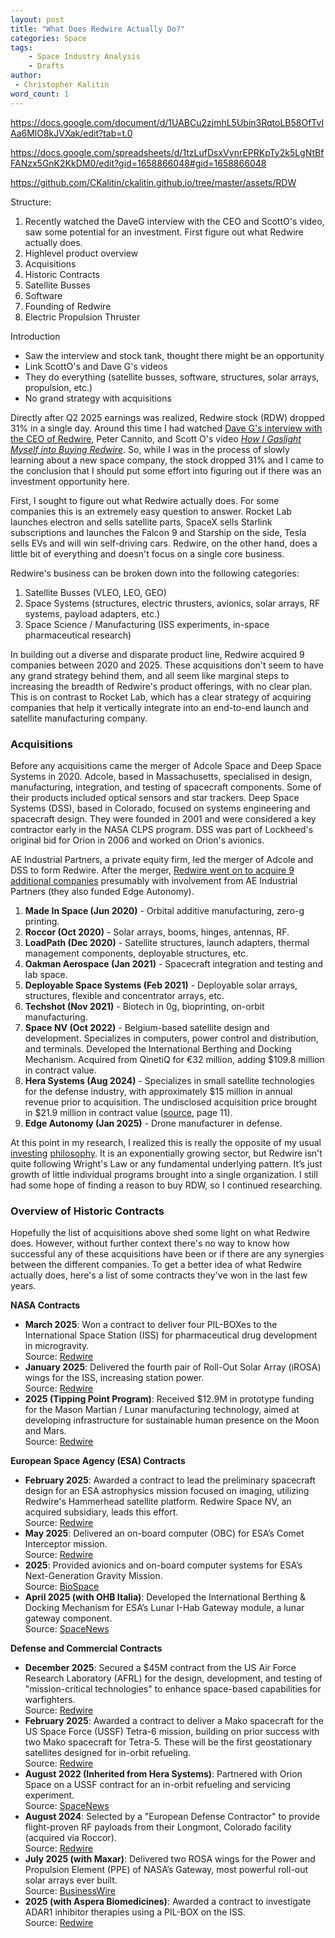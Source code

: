 ```yaml
---
layout: post
title: "What Does Redwire Actually Do?"
categories: Space
tags:
    - Space Industry Analysis
    - Drafts
author:
 - Christopher Kalitin
word_count: 1
---
```

<head>
    <meta property="og:image" content="{{site.url}}/assets/images/optimal-lunar-atmosphere/impact_velocity_vs_atm_t0.1_linear.png">
</head>

https://docs.google.com/document/d/1UABCu2zjmhL5Ubin3RqtoLB58OfTvIAa6MlO8kJVXak/edit?tab=t.0

https://docs.google.com/spreadsheets/d/1tzLufDsxVynrEPRKpTy2k5LgNtBfFANzx5GnK2KkDM0/edit?gid=1658866048#gid=1658866048

https://github.com/CKalitin/ckalitin.github.io/tree/master/assets/RDW

Structure:
1. Recently watched the DaveG interview with the CEO and ScottO's video, saw some potential for an investment. First figure out what Redwire actually does.
2. Highlevel product overview
3. Acquisitions
4. Historic Contracts
5. Satellite Busses
6. Software
7. Founding of Redwire
8. Electric Propulsion Thruster

Introduction
- Saw the interview and stock tank, thought there might be an opportunity
- Link ScottO's and Dave G's videos
- They do everything (satellite busses, software, structures, solar arrays, propulsion, etc.)
- No grand strategy with acquisitions

Directly after Q2 2025 earnings was realized, Redwire stock (RDW) dropped 31% in a single day. Around this time I had watched [Dave G's interview with the CEO of Redwire](https://www.youtube.com/watch?v=AXIyHb46m2g), Peter Cannito, and Scott O's video *[How I Gaslight Myself into Buying Redwire](https://www.youtube.com/watch?v=lvr5vF2JbZg)*. So, while I was in the process of slowly learning about a new space company, the stock dropped 31% and I came to the conclusion that I should put some effort into figuring out if there was an investment opportunity here.

First, I sought to figure out what Redwire actually does. For some companies this is an extremely easy question to answer. Rocket Lab launches electron and sells satellite parts, SpaceX sells Starlink subscriptions and launches the Falcon 9 and Starship on the side, Tesla sells EVs and will win self-driving cars. Redwire, on the other hand, does a little bit of everything and doesn't focus on a single core business.

Redwire's business can be broken down into the following categories:
1. Satellite Busses (VLEO, LEO, GEO)
2. Space Systems (structures, electric thrusters, avionics, solar arrays, RF systems, payload adapters, etc.)
3. Space Science / Manufacturing (ISS experiments, in-space pharmaceutical research)

In building out a diverse and disparate product line, Redwire acquired 9 companies between 2020 and 2025. These acquisitions don't seem to have any grand strategy behind them, and all seem like marginal steps to increasing the breadth of Redwire's product offerings, with no clear plan. This is on contrast to Rocket Lab, which has a clear strategy of acquiring companies that help it vertically integrate into an end-to-end launch and satellite manufacturing company.

### **Acquisitions**

Before any acquisitions came the merger of Adcole Space and Deep Space Systems in 2020. Adcole, based in Massachusetts, specialised in design, manufacturing, integration, and testing of spacecraft components. Some of their products included optical sensors and star trackers. Deep Space Systems (DSS), based in Colorado, focused on systems engineering and spacecraft design. They were founded in 2001 and were considered a key contractor early in the NASA CLPS program. DSS was part of Lockheed's original bid for Orion in 2006 and worked on Orion's avionics.

AE Industrial Partners, a private equity firm, led the merger of Adcole and DSS to form Redwire. After the merger, [Redwire went on to acquire 9 additional companies](https://d1io3yog0oux5.cloudfront.net/_6200c35b11d134e94999e85dff0661b6/redwirespace/db/856/7620/pdf/Redwire+101+-+Updated+as+of+August+2025.pdf) presumably with involvement from AE Industrial Partners (they also funded Edge Autonomy).

1. **Made In Space (Jun 2020)** - Orbital additive manufacturing, zero-g printing.  
2. **Roccor (Oct 2020)** - Solar arrays, booms, hinges, antennas, RF.  
3. **LoadPath (Dec 2020)** - Satellite structures, launch adapters, thermal management components, deployable structures, etc.  
4. **Oakman Aerospace (Jan 2021)** - Spacecraft integration and testing and lab space.  
5. **Deployable Space Systems (Feb 2021)** - Deployable solar arrays, structures, flexible and concentrator arrays, etc.  
6. **Techshot (Nov 2021)** - Biotech in 0g, bioprinting, on-orbit manufacturing.  
7. **Space NV (Oct 2022)** - Belgium-based satellite design and development. Specializes in computers, power control and distribution, and terminals. Developed the International Berthing and Docking Mechanism. Acquired from QinetiQ for €32 million, adding $109.8 million in contract value.  
8. **Hera Systems (Aug 2024)** - Specializes in small satellite technologies for the defense industry, with approximately $15 million in annual revenue prior to acquisition. The undisclosed acquisition price brought in $21.9 million in contract value ([source](https://www.sec.gov/Archives/edgar/data/1819810/000181981024000111/exhibit991redwire9302024ea.htm), page 11).  
9. **Edge Autonomy (Jan 2025)** - Drone manufacturer in defense.  

At this point in my research, I realized this is really the opposite of my usual [investing](https://ckalitin.github.io/investing/2023/10/11/80-trillion-dollars.html) [philosophy](https://ckalitin.github.io/technology/2024/11/19/s-curve-examples.html). It is an exponentially growing sector, but Redwire isn't quite following Wright's Law or any fundamental underlying pattern. It’s just growth of little individual programs brought into a single organization. I still had some hope of finding a reason to buy RDW, so I continued researching.

### **Overview of Historic Contracts**

Hopefully the list of acquisitions above shed some light on what Redwire does. However, without further context there's no way to know how successful any of these acquisitions have been or if there are any synergies between the different companies. To get a better idea of what Redwire actually does, here's a list of some contracts they've won in the last few years.

**NASA Contracts**

- **March 2025**: Won a contract to deliver four PIL-BOXes to the International Space Station (ISS) for pharmaceutical drug development in microgravity.  
  Source: [Redwire](https://redwirespace.com/newsroom/redwire-awarded-nasa-contract-to-expand-pharmaceutical-drug-development-in-space-for-future-commercialization/)
- **January 2025**: Delivered the fourth pair of Roll-Out Solar Array (iROSA) wings for the ISS, increasing station power.  
  Source: [Redwire](https://redwirespace.com/newsroom/redwire-successfully-delivers-fourth-pair-of-roll-out-solar-array-wings-for-iss-power/)
- **2025 (Tipping Point Program)**: Received $12.9M in prototype funding for the Mason Martian / Lunar manufacturing technology, aimed at developing infrastructure for sustainable human presence on the Moon and Mars.  
  Source: [Redwire](https://redwirespace.com/newsroom/redwire-receives-nasa-approval-to-advance-cutting-edge-manufacturing-technology-for-building-infrastructure-on-moon-and-mars/)

**European Space Agency (ESA) Contracts**

- **February 2025**: Awarded a contract to lead the preliminary spacecraft design for an ESA astrophysics mission focused on imaging, utilizing Redwire's Hammerhead satellite platform. Redwire Space NV, an acquired subsidiary, leads this effort.  
  Source: [Redwire](https://redwirespace.com/newsroom/redwire-awarded-contract-to-lead-study-for-the-european-space-agencys-next-dark-matter-mission/)
- **May 2025**: Delivered an on-board computer (OBC) for ESA’s Comet Interceptor mission.  
  Source: [Redwire](https://redwirespace.com/newsroom/redwire-successfully-delivers-onboard-computer-for-esas-comet-interceptor-mission-to-study-pristine-comet/)
- **2025**: Provided avionics and on-board computer systems for ESA’s Next-Generation Gravity Mission.  
  Source: [BioSpace](https://www.biospace.com/press-releases/redwire-awarded-contract-to-provide-critical-avionics-technology-for-multinational-earth-observation-satellite-constellation)
- **April 2025 (with OHB Italia)**: Developed the International Berthing & Docking Mechanism for ESA’s Lunar I-Hab Gateway module, a lunar gateway component.  
  Source: [SpaceNews](https://spacenews.com/redwire-wins-darpa-contract-for-vleo-demonstration/)

**Defense and Commercial Contracts**

- **December 2025**: Secured a $45M contract from the US Air Force Research Laboratory (AFRL) for the design, development, and testing of "mission-critical technologies" to enhance space-based capabilities for warfighters.  
  Source: [Redwire](https://redwirespace.com/newsroom/redwire-awarded-45-million-contract-from-air-force-research-laboratory-afrl-to-advance-enhanced-space-based-capabilities-for-the-warfighter/)
- **February 2025**: Awarded a contract to deliver a Mako spacecraft for the US Space Force (USSF) Tetra-6 mission, building on prior success with two Mako spacecraft for Tetra-5. These will be the first geostationary satellites designed for in-orbit refueling.  
  Source: [Redwire](https://redwirespace.com/newsroom/redwire-wins-follow-on-contract-to-deliver-third-mako-spacecraft-for-u-s-space-force/)
- **August 2022 (Inherited from Hera Systems)**: Partnered with Orion Space on a USSF contract for an in-orbit refueling and servicing experiment.  
  Source: [SpaceNews](https://spacenews.com/orion-space-wins-u-s-space-force-contract-for-on-orbit-services-experiment/)
- **August 2024**: Selected by a "European Defense Contractor" to provide flight-proven RF payloads from their Longmont, Colorado facility (acquired via Roccor).  
  Source: [Redwire](https://redwirespace.com/newsroom/redwire-selected-to-provide-advanced-rf-payloads-to-a-leading-european-defense-contractor-expanding-rf-offerings-to-overseas-markets)
- **July 2025 (with Maxar)**: Delivered two ROSA wings for the Power and Propulsion Element (PPE) of NASA’s Gateway, most powerful roll-out solar arrays ever built.  
  Source: [BusinessWire](https://www.businesswire.com/news/home/20250702438974/en/Redwire-Successfully-Deploys-the-Most-Powerful-Roll-Out-Solar-Arrays-Ever-Built-Prepares-for-Major-Delivery-in-Fourth-Quarter)
- **2025 (with Aspera Biomedicines)**: Awarded a contract to investigate ADAR1 inhibitor therapies using a PIL-BOX on the ISS.  
  Source: [Redwire](https://redwirespace.com/newsroom/redwire-awarded-contract-from-aspera-biomedicines-to-investigate-cutting-edge-cancer-treatment-in-space/)